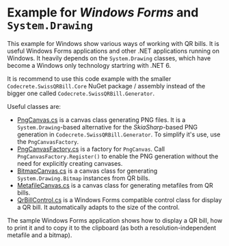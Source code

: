 # Example for *Windows Forms* and `System.Drawing`

This example for Windows show various ways of working with QR bills. It is useful Windows Forms applications and other .NET applications running on Windows. It heavily depends on the `System.Drawing` classes, which have become a Windows only technology startring with .NET 6.

It is recommend to use this code example with the smaller `Codecrete.SwissQRBill.Core` NuGet package / assembly instead of the bigger one called `Codecrete.SwissQRBill.Generator`.

Useful classes are:

- [PngCanvas.cs](SystemDrawing/PngCanvas.cs) is a canvas class generating PNG files. It is a `System.Drawing`-based alternative for the *SkiaSharp*-based PNG generation in `Codecrete.SwissQRBill.Generator`. To simplify it's use, use the `PngCanvasFactory`.
- [PngCanvasFactory.cs](SystemDrawing/PngCanvasFactory.cs) is a factory for `PngCanvas`. Call `PngCanvasFactory.Register()` to enable the PNG generation without the need for explicitly creating canvases.
- [BitmapCanvas.cs](SystemDrawing/BitmapCanvas.cs) is a canvas class for generating `System.Drawing.Bitmap` instances from QR bills.
- [MetafileCanvas.cs](SystemDrawing/MetafileCanvas.cs) is a canvas class for generating metafiles from QR bills.
- [QrBillControl.cs](QrBillControl.cs) is a Windows Forms compatible control class for display a QR bill. It automatically adapts to the size of the control.

The sample Windows Forms application shows how to display a QR bill, how to print it and to copy it to the clipboard (as both a resolution-independent metafile and a bitmap).
